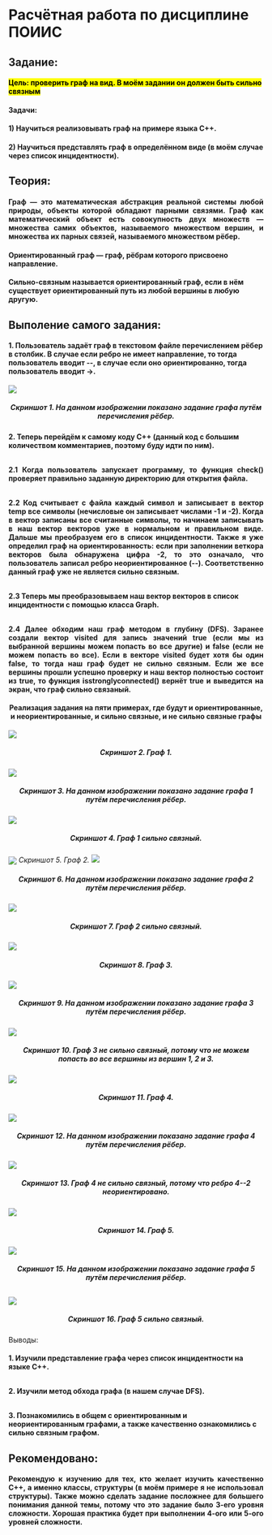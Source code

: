<!DOCTYPE html>
<html>
    <body>
        <h1> Расчётная работа по дисциплине ПОИИС</h1>
        <h2>Задание:</h2>
        <h4>
        <mark>
        Цель: проверить граф на вид. В моём задании он должен быть сильно связным
        </mark>
        <h4>
        <h4>
        Задачи:
        </h4>
        <h4>
        1) Научиться реализовывать граф на примере языка С++. 
        </h4>
        <h4>
        2) Научиться представлять граф в определённом виде (в моём случае через список инцидентности). 
        </h4>
        <h2>
        Теория: 
        </h2>
        <h4 align="justify">Граф — это математическая абстракция реальной системы любой природы, объекты которой обладают парными связями. Граф как математический объект есть совокупность двух множеств — множества самих объектов, называемого множеством вершин, и множества их парных связей, называемого множеством рёбер.
        </h4>
        <h4>
        Ориентированный граф — граф, рёбрам которого присвоено направление.
        </h4>
        <h4>
        Сильно-связным называется ориентированный граф, если в нём существует ориентированный путь из любой вершины в любую другую.
        </h4>
        <h2>
        Выполение самого задания:
        </h2>
        <h4>
        1. Пользователь задаёт граф в текстовом файле перечислением рёбер в столбик. В случае если ребро не имеет направление, то  тогда пользователь вводит --, в случае если оно ориентированно, тогда пользователь вводит ->.
        </h4>
        <img src="Send 1.png">
        <h5 align="center"> <em>Скриншот 1. На данном изображении показано задание графа путём перечисления рёбер.
        </em>
        </h5>
        <h4>
        2. Теперь перейдём к самому коду С++ (данный код с большим количеством комментариев, поэтому буду идти по ним).
        <p align="justify"><br> 2.1 Когда пользователь запускает программу, то функция check() проверяет правильно заданную директорию для открытия файла.</p>
        <p align="justify"><br> 2.2 Код считывает с файла каждый символ и записывает в вектор temp все символы (нечисловые он записывает числами -1 и -2). Когда в вектор записаны все считанные символы, то начинаем записывать в наш вектор векторов уже в нормальном и правильном виде. Дальше мы преобразуем его в список инцидентности. Также я уже определил граф на ориентированность: если при заполнении веткора векторов была обнаружена цифра -2, то это означало, что пользователь записал ребро неориентированное (--). Соответственно данный граф уже не является сильно связным.</p>
        <p><br> 2.3 Теперь мы преобразовываем наш вектор векторов в список инцидентности с помощью класса Graph.</p>
        <p align="justify"><br> 2.4 Далее обходим наш граф методом в глубину (DFS). Заранее создали вектор visited для запись значений true (если мы из выбранной вершины можем попасть во все другие) и false (если не можем попасть во все). Если в векторе visited будет хотя бы один false, то тогда наш граф будет не сильно связным. Если же все вершины прошли успешно проверку и наш вектор полностью состоит из true, то функция isstronglyconnected() вернёт true и выведится на экран, что граф сильно связаный.</p>
        </h4>
        <h4 align="center">Реализация задания на пяти примерах, где будут и ориентированные, и неориентированные, и сильно связные, и не сильно связные графы</h4>
        <img src="Graph 1.png">
        <h5 align="center"> <em>Скриншот 2. Граф 1.
        </em>
        </h5> 
        <img src="Send 2.png">
        <h5 align="center"> <em>Скриншот 3. На данном изображении показано задание графа 1 путём перечисления рёбер. 
        </em>
        </h5>
        <img src="Result1.png">
        <h5 align="center"> <em>Скриншот 4. Граф 1 cильно связный.
        </em>
        </h5> 
        <img src="Graph 2.png"
        <h5 align="center"> <em>Скриншот 5. Граф 2.
        </em>
        </h5> 
        <img src="Send 3.png"> 
        <h5 align="center"> <em>Скриншот 6. На данном изображении показано задание графа 2 путём перечисления рёбер. 
        </em>
        </h5>
        <img src="Result2.png">
        <h5 align="center"> <em>Скриншот 7. Граф 2 cильно связный.
        </em>
        </h5> 
        <img src="Graph 3.png"> 
        <h5 align="center"> <em>Скриншот 8. Граф 3.
        </em>
        </h5> 
        <img src="Send 4.png"> 
        <h5 align="center"> <em>Скриншот 9. На данном изображении показано задание графа 3 путём перечисления рёбер.
        </em>
        </h5> 
        <img src="Result3.png">
        <h5 align="center"> <em>Скриншот 10. Граф 3 не cильно связный, потому что не можем попасть во все вершины из вершин 1, 2 и 3.
        </em>
        </h5> 
        <img src="Graph 4.png">
        <h5 align="center"> <em>Скриншот 11. Граф 4.
        </em>
        </h5> 
        <img src="Send 5.png"> 
        <h5 align="center"> <em>Скриншот 12. На данном изображении показано задание графа 4 путём перечисления рёбер.
        </em>
        </h5> 
         <img src="Result4.png">
         <h5 align="center"> <em>Скриншот 13. Граф 4 не cильно связный, потому что ребро 4--2 неориентировано.
        </em>
        </h5> 
        <img src="Graph 5.png"> 
        <h5 align="center"> <em>Скриншот 14. Граф 5.
        </em>
        </h5> 
        <img src="Send 6.png"> 
        <h5 align="center"> <em>Скриншот 15. На данном изображении показано задание графа 5 путём перечисления рёбер. 
        </em>
        </h5>
        <h2>
        <img src="Result5.png">
        <h5 align="center"> <em>Скриншот 16. Граф 5 cильно связный.
        </em>
        </h5> 
        Выводы: 
        </h2>
        <h4>1. Изучили представление графа через список инцидентности на языке С++.
        <p><br>2. Изучили метод обхода графа (в нашем случае DFS).
        <p><br>3. Познакомились в общем с ориентированным и неориентированным графами, а также качественно ознакомились с сильно связным графом.
        </h4>
        <h2>
        Рекомендовано:
        </h2>
        <h4 align="justify">Рекомендую к изучению для тех, кто желает изучить качественно С++, а именно классы, структуры (в моём примере я не использовал структуры). Также можно сделать задание посложнее для большего понимания данной темы, потому что это задание было 3-его уровня сложности. Хорошая практика будет при выполнении 4-ого или 5-ого уровней сложности.</h4>
    </body>
</html>